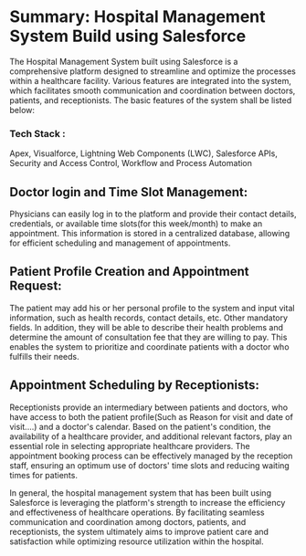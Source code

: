 # Summary: Hospital Management System Build using Salesforce

The Hospital Management System built using Salesforce is a comprehensive platform designed to streamline and optimize the processes within a healthcare facility. Various features are integrated into the system, which facilitates smooth communication and coordination between doctors, patients, and receptionists. The basic features of the system shall be listed below:

### Tech Stack : 
Apex, Visualforce, Lightning Web Components (LWC), Salesforce APIs, Security and Access Control, Workflow and Process Automation

## Doctor login and Time Slot Management:

Physicians can easily log in to the platform and provide their contact details, credentials, or available time slots(for this week/month) to make an appointment. This information is stored in a centralized database, allowing for efficient scheduling and management of appointments.

## Patient Profile Creation and Appointment Request:

The patient may add his or her personal profile to the system and input vital information, such as health records, contact details, etc. Other mandatory fields. In addition, they will be able to describe their health problems and determine the amount of consultation fee that they are willing to pay. This enables the system to prioritize and coordinate patients with a doctor who fulfills their needs.

## Appointment Scheduling by Receptionists:

Receptionists provide an intermediary between patients and doctors, who have access to both the patient profile(Such as Reason for visit and date of visit....) and a doctor's calendar. Based on the patient's condition, the availability of a healthcare provider, and additional relevant factors, play an essential role in selecting appropriate healthcare providers. The appointment booking process can be effectively managed by the reception staff, ensuring an optimum use of doctors' time slots and reducing waiting times for patients.

In general, the hospital management system that has been built using Salesforce is leveraging the platform's strength to increase the efficiency and effectiveness of healthcare operations. By facilitating seamless communication and coordination among doctors, patients, and receptionists, the system ultimately aims to improve patient care and satisfaction while optimizing resource utilization within the hospital.
